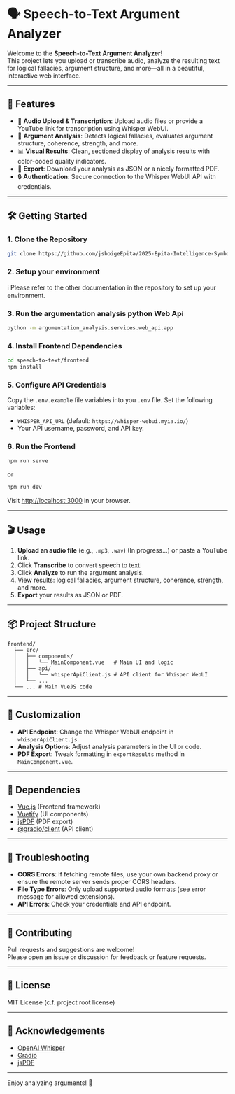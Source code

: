 # 🗣️ Speech-to-Text Argument Analyzer

Welcome to the **Speech-to-Text Argument Analyzer**!  
This project lets you upload or transcribe audio, analyze the resulting text for logical fallacies, argument structure, and more—all in a beautiful, interactive web interface.

---

## 🚀 Features

- 🎤 **Audio Upload & Transcription**: Upload audio files or provide a YouTube link for transcription using Whisper WebUI.
- 🧠 **Argument Analysis**: Detects logical fallacies, evaluates argument structure, coherence, strength, and more.
- 📊 **Visual Results**: Clean, sectioned display of analysis results with color-coded quality indicators.
- 📄 **Export**: Download your analysis as JSON or a nicely formatted PDF.
- 🔒 **Authentication**: Secure connection to the Whisper WebUI API with credentials.

---

## 🛠️ Getting Started

### 1. **Clone the Repository**

```sh
git clone https://github.com/jsboigeEpita/2025-Epita-Intelligence-Symbolique.git
```

### 2. **Setup your environment**
ℹ️ Please refer to the other documentation in the repository to set up your environment.


### 3. **Run the argumentation analysis python Web Api**
```sh
python -m argumentation_analysis.services.web_api.app
```

### 4. **Install Frontend Dependencies**

```sh
cd speech-to-text/frontend
npm install
```


### 5. **Configure API Credentials**

Copy the `.env.example` file variables into you `.env` file. Set the following variables:
- `WHISPER_API_URL` (default: `https://whisper-webui.myia.io/`)
- Your API username, password, and API key.

### 6. **Run the Frontend**

```sh
npm run serve
```
or
```sh
npm run dev
```

Visit [http://localhost:3000](http://localhost:3000) in your browser.

---

## 🎬 Usage

1. **Upload an audio file** (e.g., `.mp3`, `.wav`) (In progress...) or paste a YouTube link.
2. Click **Transcribe** to convert speech to text.
3. Click **Analyze** to run the argument analysis.
4. View results: logical fallacies, argument structure, coherence, strength, and more.
5. **Export** your results as JSON or PDF.

---

## 📦 Project Structure

```
frontend/
  ├── src/
  │   ├── components/
  │   │   └── MainComponent.vue   # Main UI and logic
  │   ├── api/
  │   │   └── whisperApiClient.js # API client for Whisper WebUI
  │   └── ...
  └── ... # Main VueJS code
```

---

## 📝 Customization

- **API Endpoint**: Change the Whisper WebUI endpoint in `whisperApiClient.js`.
- **Analysis Options**: Adjust analysis parameters in the UI or code.
- **PDF Export**: Tweak formatting in `exportResults` method in `MainComponent.vue`.

---

## 🧩 Dependencies

- [Vue.js](https://vuejs.org/) (Frontend framework)
- [Vuetify](https://vuetifyjs.com/) (UI components)
- [jsPDF](https://github.com/parallax/jsPDF) (PDF export)
- [@gradio/client](https://www.npmjs.com/package/@gradio/client) (API client)

---

## 🐞 Troubleshooting

- **CORS Errors**: If fetching remote files, use your own backend proxy or ensure the remote server sends proper CORS headers.
- **File Type Errors**: Only upload supported audio formats (see error message for allowed extensions).
- **API Errors**: Check your credentials and API endpoint.

---

## 🤝 Contributing

Pull requests and suggestions are welcome!  
Please open an issue or discussion for feedback or feature requests.

---

## 📄 License

MIT License (c.f. project root license)

---

## 🙏 Acknowledgements

- [OpenAI Whisper](https://github.com/openai/whisper)
- [Gradio](https://gradio.app/)
- [jsPDF](https://github.com/parallax/jsPDF)

---

Enjoy analyzing arguments! 🎉
